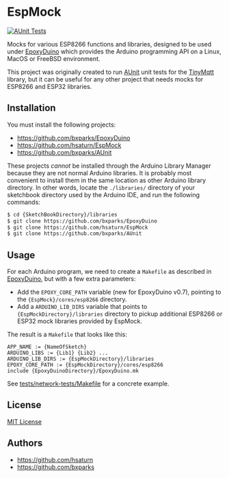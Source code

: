 # EspMock

[![AUnit
Tests](https://github.com/hsaturn/EspMock/actions/workflows/aunit.yml/badge.svg)](https://github.com/hsaturn/EspMock/actions/workflows/aunit.yml)

Mocks for various ESP8266 functions and libraries, designed to be used under
[EpoxyDuino](https://github.com/bxparks/EpoxyDuino) which provides the Arduino
programming API on a Linux, MacOS or FreeBSD environment.

This project was originally created to run
[AUnit](https://github.com/bxparks/AUnit) unit tests for the
[TinyMqtt](https://github.com/hsaturn/TinyMqtt) library, but it can be useful
for any other project that needs mocks for ESP8266 and ESP32 libraries.

## Installation

You must install the following projects:

* https://github.com/bxparks/EpoxyDuino
* https://github.com/hsaturn/EspMock
* https://github.com/bxparks/AUnit

These projects *cannot* be installed through the Arduino Library Manager because
they are not normal Arduino libraries. It is probably most convenient to install
them in the same location as other Arduino library directory. In other words,
locate the `./libraries/` directory of your sketchbook directory used by the
Arduino IDE, and run the following commands:

```bash
$ cd {SketchBookDirectory}/libraries
$ git clone https://github.com/bxparks/EpoxyDuino
$ git clone https://github.com/hsaturn/EspMock
$ git clone https://github.com/bxparks/AUnit
```

## Usage

For each Arduino program, we need to create a `Makefile`
as described in [EpoxyDuino](https://github.com/bxparks/EpoxyDuino), but with a
few extra parameters:

* Add the `EPOXY_CORE_PATH` variable (new for EpoxyDuino v0.7), pointing to the
  `{EspMock}/cores/esp8266` directory.
* Add a `ARDUINO_LIB_DIRS` variable that points to
  `{EspMockDirectory}/libraries` directory to pickup additional ESP8266 or
  ESP32 mock libraries provided by EspMock.

The result is a `Makefile` that looks like this:

```
APP_NAME := {NameOfSketch}
ARDUINO_LIBS := {Lib1} {Lib2} ...
ARDUINO_LIB_DIRS := {EspMockDirectory}/libraries
EPOXY_CORE_PATH := {EspMockDirectory}/cores/esp8266
include {EpoxyDuinoDirectory}/EpoxyDuino.mk
```

See [tests/network-tests/Makefile](tests/network-tests/Makefile) for a concrete
example.

## License

[MIT License](https://opensource.org/licenses/MIT)

## Authors

* https://github.com/hsaturn
* https://github.com/bxparks
